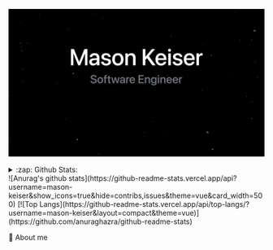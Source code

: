 <!--
**mason-keiser/mason-keiser** is a ✨ _special_ ✨ repository because its `README.md` (this file) appears on your GitHub profile.

Here are some ideas to get you started:

- 🔭 I’m currently working on ...
- 🌱 I’m currently learning ...
- 👯 I’m looking to collaborate on ...
- 🤔 I’m looking for help with ...
- 💬 Ask me about ...
- 📫 How to reach me: ...
- 😄 Pronouns: ...
- ⚡ Fun fact: ...
-->

![](mainpage.png)


<details>
  <summary>:zap: Github Stats: </summary>
  <img src="https://github-readme-stats.vercel.app/api?username=mason-keiser&show_icons=true&hide=contribs,issues&theme=vue&card_width=500" />
</details>
![Anurag's github stats](https://github-readme-stats.vercel.app/api?username=mason-keiser&show_icons=true&hide=contribs,issues&theme=vue&card_width=500)                                                                                                                                                                              [![Top Langs](https://github-readme-stats.vercel.app/api/top-langs/?username=mason-keiser&layout=compact&theme=vue)](https://github.com/anuraghazra/github-readme-stats)



💬 About me

  
